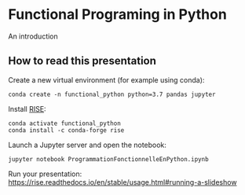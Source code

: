 # Functional Programing in Python

An introduction


## How to read this presentation

Create a new virtual environment (for example using conda):

```console
conda create -n functional_python python=3.7 pandas jupyter
```

Install [RISE](https://github.com/damianavila/RISE):

```console
conda activate functional_python
conda install -c conda-forge rise
```

Launch a Jupyter server and open the notebook: 

```console
jupyter notebook ProgrammationFonctionnelleEnPython.ipynb
```

Run your presentation: https://rise.readthedocs.io/en/stable/usage.html#running-a-slideshow

